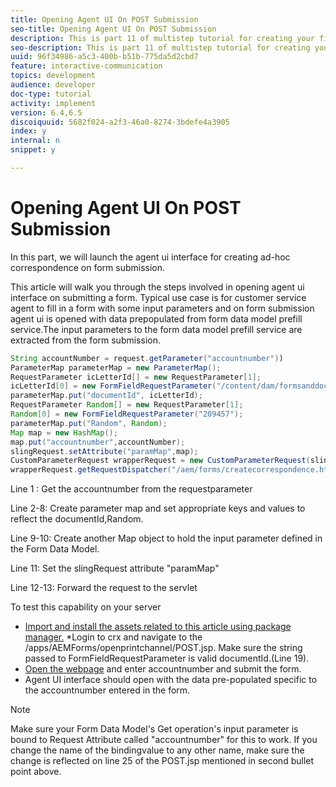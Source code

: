 ```yaml
---
title: Opening Agent UI On POST Submission
seo-title: Opening Agent UI On POST Submission
description: This is part 11 of multistep tutorial for creating your first interactive communications document for the print channel. In this part, we will launch the agent ui interface for creating ad-hoc correspondence on form submission.
seo-description: This is part 11 of multistep tutorial for creating your first interactive communications document for the print channel. In this part, we will launch the agent ui interface for creating ad-hoc correspondence on form submission.
uuid: 96f34986-a5c3-400b-b51b-775da5d2cbd7
feature: interactive-communication
topics: development
audience: developer
doc-type: tutorial
activity: implement
version: 6.4,6.5
discoiquuid: 5682f024-a2f3-46a0-8274-3bdefe4a3905
index: y
internal: n
snippet: y

---
```


# Opening Agent UI On POST Submission

In this part, we will launch the agent ui interface for creating ad-hoc correspondence on form submission.

This article will walk you through the steps involved in opening agent ui interface on submitting a form. Typical use case is for customer service agent to fill in a form with some input parameters and on form submission agent ui is opened with data prepopulated from form data model prefill service.The input parameters to the form data model prefill service are extracted from the form submission.

```java {.line-numbers}
String accountNumber = request.getParameter("accountnumber"))
ParameterMap parameterMap = new ParameterMap();
RequestParameter icLetterId[] = new RequestParameter[1];
icLetterId[0] = new FormFieldRequestParameter("/content/dam/formsanddocuments/retirementstatementprint");
parameterMap.put("documentId", icLetterId);
RequestParameter Random[] = new RequestParameter[1];
Random[0] = new FormFieldRequestParameter("209457");
parameterMap.put("Random", Random);
Map map = new HashMap();
map.put("accountnumber",accountNumber);
slingRequest.setAttribute("paramMap",map);
CustomParameterRequest wrapperRequest = new CustomParameterRequest(slingRequest,parameterMap,"GET");
wrapperRequest.getRequestDispatcher("/aem/forms/createcorrespondence.html").include(wrapperRequest, response);

```

Line 1 : Get the accountnumber from the requestparameter

Line 2-8: Create parameter map and set appropriate keys and values to reflect the documentId,Random.

Line 9-10: Create another Map object to hold the input parameter defined in the Form Data Model.

Line 11: Set the slingRequest attribute "paramMap"

Line 12-13: Forward the request to the servlet

To test this capability on your server

* [Import and install the assets related to this article using package manager.](assets/launchagentui.zip)
*Login to crx and navigate to the /apps/AEMForms/openprintchannel/POST.jsp. Make sure the string passed to FormFieldRequestParameter is valid documentId.(Line 19).
* [Open the webpage](http://localhost:4502/content/OpenPrintChannel.html) and enter accountnumber and submit the form.
* Agent UI interface should open with the data pre-populated specific to the accountnumber entered in the form.

>[!NOTE]
>
>Make sure your Form Data Model's Get operation's input parameter is bound to Request Attribute called "accountnumber" for this to work. If you change the name of the bindingvalue to any other name, make sure the change is reflected on line 25 of the POST.jsp mentioned in second bullet point above.

